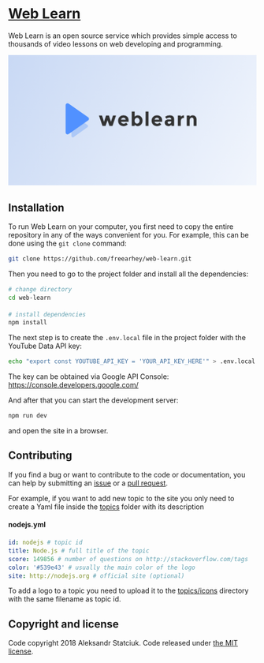 # [Web Learn](https://freearhey.github.io/web-learn/)

Web Learn is an open source service which provides simple access to thousands of video lessons on web developing and programming.

[![Web Learn](banner.png)](https://freearhey.github.io/web-learn/)

## Installation

To run Web Learn on your computer, you first need to copy the entire repository in any of the ways convenient for you. For example, this can be done using the `git clone` command:

```sh
git clone https://github.com/freearhey/web-learn.git
```

Then you need to go to the project folder and install all the dependencies:

```sh
# change directory
cd web-learn

# install dependencies
npm install
```

The next step is to create the `.env.local` file in the project folder with the YouTube Data API key:

```sh
echo "export const YOUTUBE_API_KEY = 'YOUR_API_KEY_HERE'" > .env.local
```

The key can be obtained via Google API Console: https://console.developers.google.com/

And after that you can start the development server:

```sh
npm run dev
```

and open the site in a browser.

## Contributing
If you find a bug or want to contribute to the code or documentation, you can help by submitting an [issue](https://github.com/freearhey/web-learn/issues) or a [pull request](https://github.com/freearhey/web-learn/pulls).

For example, if you want to add new topic to the site you only need to create a Yaml file inside the [topics](https://github.com/freearhey/web-learn/tree/master/src/topics) folder with its description

#### nodejs.yml
```yml
id: nodejs # topic id
title: Node.js # full title of the topic
score: 149856 # number of questions on http://stackoverflow.com/tags
color: '#539e43' # usually the main color of the logo
site: http://nodejs.org # official site (optional)
```

To add a logo to a topic you need to upload it to the [topics/icons](https://github.com/freearhey/web-learn/tree/master/src/topics/icons) directory with the same filename as topic id.

## Copyright and license

Code copyright 2018 Aleksandr Statciuk. Code released under [the MIT license](https://github.com/freearhey/web-learn/blob/master/LICENSE).
